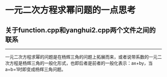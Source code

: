 # 一元二次方程求幂问题的一点思考
## 关于function.cpp和yanghui2.cpp两个文件之间的联系

---

一元二次方程求幂的问题是在杨辉三角的问题上拓展而来，或者说带系数的一元二次方程是杨辉三角的一般化形式，也即后者是前者的一般化表示：ax+by，当a=b=1时即变成杨辉三角问题。
